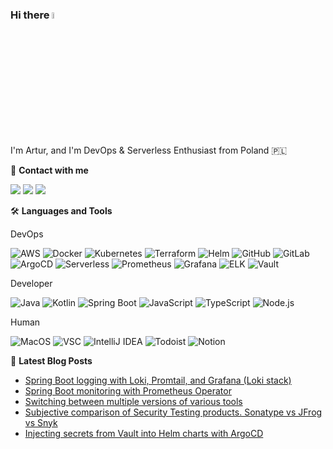 ### Hi there <a href="https://abartosik.dev"><img src="https://media.giphy.com/media/hvRJCLFzcasrR4ia7z/giphy.gif" width="5%"></a>
I'm Artur, and I'm DevOps & Serverless Enthusiast from Poland 🇵🇱

🔗 **Contact with me**


[![](https://img.shields.io/badge/Email-hi@abartosik.dev-critical?style=flat-square)](mailto:hi@abartosik.dev)
[![](https://img.shields.io/badge/LinkedIn-abartosik-blue?style=flat-square)](https://www.linkedin.com/in/artur-bartosik-dev)
[![](https://img.shields.io/badge/LinkBio-abartosik.dev-success?style=flat-square)](https://abartosik.dev)

🛠️ **Languages and Tools**

DevOps

![AWS](http://img.shields.io/badge/-AWS-FFB71B?style=flat-square&logo=amazon-aws&logoColor=000000)
![Docker](http://img.shields.io/badge/-Docker-2496ED?style=flat-square&logo=docker&logoColor=ffffff)
![Kubernetes](http://img.shields.io/badge/-Kubernetes-326CE5?style=flat-square&logo=kubernetes&logoColor=ffffff)
![Terraform](http://img.shields.io/badge/-Terraform-7B42BC?style=flat-square&logo=terraform&logoColor=ffffff)
![Helm](http://img.shields.io/badge/-Helm-0F1689?style=flat-square&logo=helm&logoColor=ffffff)
![GitHub](http://img.shields.io/badge/-GitHub-181717?style=flat-square&logo=github&logoColor=ffffff)
![GitLab](https://img.shields.io/badge/-GitLab-FC6D26?style=flat-square&logo=gitlab&logoColor=ffffff)
![ArgoCD](http://img.shields.io/badge/-ArgoCD-EF7B4D?style=flat-square&logo=argo&logoColor=ffffff)
![Serverless](http://img.shields.io/badge/-Serverless-FD5750?style=flat-square&logo=serverless&logoColor=ffffff)
![Prometheus](http://img.shields.io/badge/-Prometheus-E6522C?style=flat-square&logo=prometheus&logoColor=ffffff)
![Grafana](http://img.shields.io/badge/-Grafana-F46800?style=flat-square&logo=grafana&logoColor=ffffff)
![ELK](https://img.shields.io/badge/-ELK-005571?style=flat-square&logo=elastic&logoColor=ffffff)
![Vault](http://img.shields.io/badge/-Vault-000000?style=flat-square&logo=vault&logoColor=ffffff)

Developer

![Java](http://img.shields.io/badge/-Java-F80000?style=flat-square&logo=java&logoColor=ffffff)
![Kotlin](http://img.shields.io/badge/-Kotlin-7F52FF?style=flat-square&logo=kotlin&logoColor=ffffff)
![Spring Boot](http://img.shields.io/badge/-Spring_Boot-6DB33F?style=flat-square&logo=spring&logoColor=ffffff)
![JavaScript](https://img.shields.io/badge/-JavaScript-F7DF1E?style=flat-square&logo=javascript&logoColor=000000)
![TypeScript](http://img.shields.io/badge/-TypeScript-007ACC?style=flat-square&logo=typescript&logoColor=ffffff)
![Node.js](http://img.shields.io/badge/-Node-339933?style=flat-square&logo=node.js&logoColor=ffffff)

Human

![MacOS](http://img.shields.io/badge/-MacOS-000000?style=flat-square&logo=apple&logoColor=ffffff)
![VSC](http://img.shields.io/badge/-VSC-007ACC?style=flat-square&logo=visual-studio-code)
![IntelliJ IDEA](http://img.shields.io/badge/-IntelliJ_IDEA-000000?style=flat-square&logo=intellij-idea&logoColor=ffffff)
![Todoist](http://img.shields.io/badge/-Todoist-E44332?style=flat-square&logo=todoist&logoColor=ffffff)
![Notion](http://img.shields.io/badge/-Notion-000000?style=flat-square&logo=notion&logoColor=ffffff)

📕 **Latest Blog Posts**

<!-- BLOG-POST-LIST:START -->
- [Spring Boot logging with Loki, Promtail, and Grafana &lpar;Loki stack&rpar;](https://dev.to/luafanti/spring-boot-logging-with-loki-promtail-and-grafana-loki-stack-aep)
- [Spring Boot monitoring with Prometheus Operator](https://dev.to/luafanti/spring-boot-monitoring-with-prometheus-operator-40g1)
- [Switching between multiple versions of various tools](https://dev.to/luafanti/switching-between-multiple-versions-of-various-tools-3g1c)
- [Subjective comparison of Security Testing products. Sonatype vs JFrog vs Snyk](https://dev.to/luafanti/subjective-comparison-of-security-testing-products-sonatype-vs-jfrog-vs-snyk-7d1)
- [Injecting secrets from Vault into Helm charts with ArgoCD](https://dev.to/luafanti/injecting-secrets-from-vault-into-helm-charts-with-argocd-49k)
<!-- BLOG-POST-LIST:END -->
